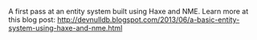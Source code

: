 A first pass at an entity system built using Haxe and NME. Learn more at this blog post: http://devnulldb.blogspot.com/2013/06/a-basic-entity-system-using-haxe-and-nme.html

